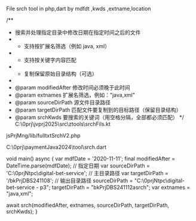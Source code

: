 File srch tool in   php,dart   by   mdfdt ,kwds ,extname,location


/**
* 搜索并处理指定目录中修改日期在指定时间之后的文件
* - 支持按扩展名筛选（例如 java, xml）
* - 支持按关键字内容匹配
* - 复制保留原始目录结构（可选）
*
* @param modifiedAfter 修改时间必须晚于此时间
* @param extnames 扩展名筛选，例如："java,xml"
* @param sourceDirPath 源文件目录路径
* @param targetDirPath 匹配文件要复制到的目标路径（保留目录结构）
* @param srchKwds 要搜索的关键词（用空格分隔，全部都必须匹配）
  */
C:\0prj\jvprj2025\src\ztools\srchFils.kt

jsPrjMng/lib/fulltxtSrchV2.php

C:\0prj\paymentJava2024\tool\srch.dart

void main() async {
  var mdfDate = '2020-11-11';
  final modifiedAfter = DateTime.parse(mdfDate); // 指定日期
  var sourceDirPath = 'C:\\0prjNtpc\\digital-bet-service'; // 主目录路径
  var targetDirPath = '/bkPrjDBS241108'; // 输出目录路径
  sourceDirPath = "C:\\0prjNtpc\\digital-bet-service - p3";
  targetDirPath = "bkPrjDBS241112asrch";
  var extnames = "java,xml";
 
  await srch(modifiedAfter, extnames, sourceDirPath, targetDirPath, srchKwds);
}

